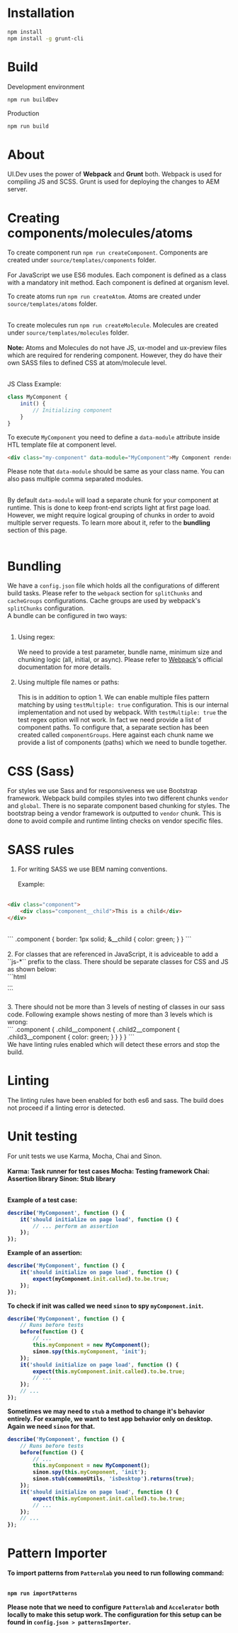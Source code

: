 # Installation

```sh
npm install
npm install -g grunt-cli
```

# Build

Development environment
```sh
npm run buildDev
```

Production
```sh
npm run build
```

# About

UI.Dev uses the power of <b>Webpack</b> and <b>Grunt</b> both. Webpack is used for compiling JS and SCSS. Grunt is used for deploying the changes to AEM server.

# Creating components/molecules/atoms

To create component run ``npm run createComponent``. Components are created under ``source/templates/components`` folder.<br><br>
For JavaScript we use ES6 modules. Each component is defined as a class with a mandatory init method. Each component is defined at organism level.

To create atoms run ``npm run createAtom``. Atoms are created under ``source/templates/atoms`` folder.<br><br>

To create molecules run ``npm run createMolecule``. Molecules are created under ``source/templates/molecules`` folder.<br><br>
<b>Note:</b> Atoms and Molecules do not have JS, ux-model and ux-preview files which are required for rendering component. However, they do have their own SASS files to defined CSS at atom/molecule level.<br><br>

JS Class Example:
```js
class MyComponent {
    init() {
        // Initializing component
    }
}
```

To execute ``MyComponent`` you need to define a ``data-module`` attribute inside HTL template file at component level.

```html
<div class="my-component" data-module="MyComponent">My Component renders here</div>
```

Please note that ``data-module`` should be same as your class name. You can also pass multiple comma separated modules.<br><br>

By default ``data-module`` will load a separate chunk for your component at runtime. This is done to keep front-end scripts light at first page load. However, we might require logical grouping of chunks in order to avoid multiple server requests. To learn more about it, refer to the <b>bundling</b> section of this page. <br><br>

# Bundling

We have a ``config.json`` file which holds all the configurations of different build tasks. Please refer to the ``webpack`` section for ``splitChunks`` and ``cacheGroups`` configurations. Cache groups are used by webpack's ``splitChunks`` configuration.<br>
A bundle can be configured in two ways:<br><br>
1. Using regex:<br><br>
We need to provide a test parameter, bundle name, minimum size and chunking logic (all, initial, or async). Please refer to <a href="https://webpack.js.org/plugins/split-chunks-plugin/">Webpack</a>'s official documentation for more details.<br><br>
2. Using multiple file names or paths:<br><br>
This is in addition to option 1. We can enable multiple files pattern matching by using ``testMultiple: true`` configuration. This is our internal implementation and not used by webpack. With ``testMultiple: true`` the test regex option will not work. In fact we need provide a list of component paths. To configure that, a separate section has been created called ``componentGroups``. Here against each chunk name we provide a list of components (paths) which we need to bundle together.

# CSS (Sass)

For styles we use Sass and for responsiveness we use Bootstrap framework. Webpack build compiles styles into two different chunks ``vendor`` and ``global``. There is no separate component based chunking for styles. The bootstrap being a vendor framework is outputted to ``vendor`` chunk. This is done to avoid compile and runtime linting checks on vendor specific files.

# SASS rules

1. For writing SASS we use BEM naming conventions.<br><br>
Example:<br><br>
```html
<div class="component">
    <div class="component__child">This is a child</div>
</div>
```
<br>
```
.component {
    border: 1px solid;
    &__child {
        color: green;
    }
}
```
<br><br>
2. For classes that are referenced in JavaScript, it is adviceable to add a ``js-*`` prefix to the class. There should be separate classes for CSS and JS as shown below:<br>
```html
<div class="component js-component">...</div>
```
<br><br>
3. There should not be more than 3 levels of nesting of classes in our sass code. Following example shows nesting of more than 3 levels which is wrong:<br>
```
.component {
    .child__component {
        .child2__component {
            .child3__component {
                color: green;
            }
        }
    }
}
```
<br>
We have linting rules enabled which will detect these errors and stop the build.

# Linting
The linting rules have been enabled for both es6 and sass. The build does not proceed if a linting error is detected.

# Unit testing
For unit tests we use Karma, Mocha, Chai and Sinon.<br><br>
<b>Karma:<b> Task runner for test cases
<b>Mocha:<b> Testing framework
<b>Chai:</b> Assertion library
<b>Sinon:</b> Stub library<br><br>

Example of a test case:<br>
```js
describe('MyComponent', function () {
    it('should initialize on page load', function () {
        // ... perform an assertion
    });
});
```

Example of an assertion:<br>
```js
describe('MyComponent', function () {
    it('should initialize on page load', function () {
        expect(myComponent.init.called).to.be.true;
    });
});
```

To check if init was called we need ``sinon`` to spy ``myComponent.init``.<br>
```js
describe('MyComponent', function () {
    // Runs before tests
    before(function () {
        // ...
        this.myComponent = new MyComponent();
        sinon.spy(this.myComponent, 'init');
    });
    it('should initialize on page load', function () {
        expect(this.myComponent.init.called).to.be.true;
        // ...
    });
    // ...
});
```

Sometimes we may need to ``stub`` a method to change it's behavior entirely. For example, we want to test app behavior only on desktop. Again we need ``sinon`` for that.<br>
```js
describe('MyComponent', function () {
    // Runs before tests
    before(function () {
        // ...
        this.myComponent = new MyComponent();
        sinon.spy(this.myComponent, 'init');
        sinon.stub(commonUtils, 'isDesktop').returns(true);
    });
    it('should initialize on page load', function () {
        expect(this.myComponent.init.called).to.be.true;
        // ...
    });
    // ...
});
```

# Pattern Importer

To import patterns from ``Patternlab`` you need to run following command:<br><br>
```sh
npm run importPatterns
```

Please note that we need to configure ``Patternlab`` and ``Accelerator`` both locally to make this setup work. The configuration for this setup can be found in ``config.json > patternsImporter``.
